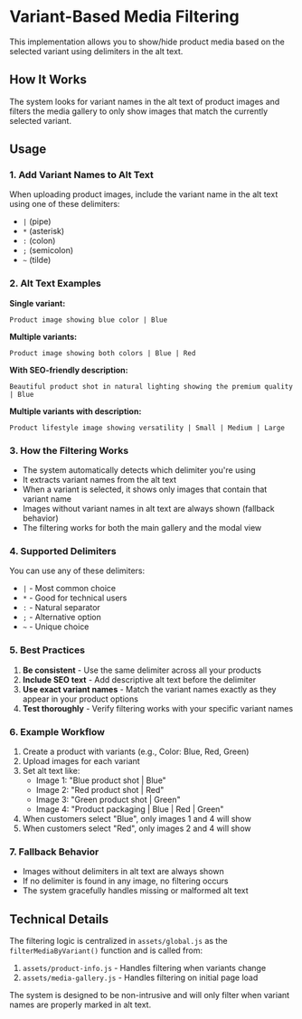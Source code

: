 # Variant-Based Media Filtering

This implementation allows you to show/hide product media based on the selected variant using delimiters in the alt text.

## How It Works

The system looks for variant names in the alt text of product images and filters the media gallery to only show images that match the currently selected variant.

## Usage

### 1. Add Variant Names to Alt Text

When uploading product images, include the variant name in the alt text using one of these delimiters:

- `|` (pipe)
- `*` (asterisk) 
- `:` (colon)
- `;` (semicolon)
- `~` (tilde)

### 2. Alt Text Examples

**Single variant:**
```
Product image showing blue color | Blue
```

**Multiple variants:**
```
Product image showing both colors | Blue | Red
```

**With SEO-friendly description:**
```
Beautiful product shot in natural lighting showing the premium quality | Blue
```

**Multiple variants with description:**
```
Product lifestyle image showing versatility | Small | Medium | Large
```

### 3. How the Filtering Works

- The system automatically detects which delimiter you're using
- It extracts variant names from the alt text
- When a variant is selected, it shows only images that contain that variant name
- Images without variant names in alt text are always shown (fallback behavior)
- The filtering works for both the main gallery and the modal view

### 4. Supported Delimiters

You can use any of these delimiters:
- `|` - Most common choice
- `*` - Good for technical users
- `:` - Natural separator
- `;` - Alternative option
- `~` - Unique choice

### 5. Best Practices

1. **Be consistent** - Use the same delimiter across all your products
2. **Include SEO text** - Add descriptive alt text before the delimiter
3. **Use exact variant names** - Match the variant names exactly as they appear in your product options
4. **Test thoroughly** - Verify filtering works with your specific variant names

### 6. Example Workflow

1. Create a product with variants (e.g., Color: Blue, Red, Green)
2. Upload images for each variant
3. Set alt text like:
   - Image 1: "Blue product shot | Blue"
   - Image 2: "Red product shot | Red" 
   - Image 3: "Green product shot | Green"
   - Image 4: "Product packaging | Blue | Red | Green"
4. When customers select "Blue", only images 1 and 4 will show
5. When customers select "Red", only images 2 and 4 will show

### 7. Fallback Behavior

- Images without delimiters in alt text are always shown
- If no delimiter is found in any image, no filtering occurs
- The system gracefully handles missing or malformed alt text

## Technical Details

The filtering logic is centralized in `assets/global.js` as the `filterMediaByVariant()` function and is called from:

1. `assets/product-info.js` - Handles filtering when variants change
2. `assets/media-gallery.js` - Handles filtering on initial page load

The system is designed to be non-intrusive and will only filter when variant names are properly marked in alt text. 